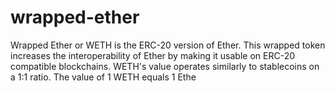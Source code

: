 # wrapped-ether
Wrapped Ether or WETH is the ERC-20 version of Ether. This wrapped token increases the interoperability of Ether by making it usable on ERC-20 compatible blockchains. WETH's value operates similarly to stablecoins on a 1:1 ratio. The value of 1 WETH equals 1 Ethe
